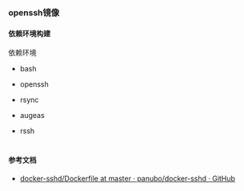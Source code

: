 ### openssh镜像

#### 依赖环境构建

依赖环境

- bash

- openssh

- rsync

- augeas

- rssh

# 

#### 参考文档

- [docker-sshd/Dockerfile at master · panubo/docker-sshd · GitHub](https://github.com/panubo/docker-sshd/blob/master/Dockerfile)
